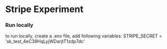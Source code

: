 # Stripe Experiment

### Run locally

to run locally, create a .env file, 
add following variables: 
STRIPE_SECRET = 'sk_test_4eC39HqLyjWDarjtT1zdp7dc'


